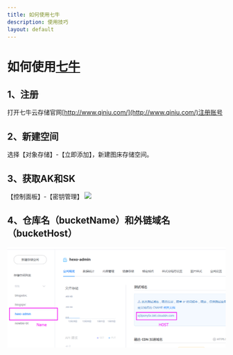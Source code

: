 ```yaml
---
title: 如何使用七牛
description: 使用技巧
layout: default
---
```


# 如何使用[七牛](http://www.qiniu.com/)

## 1、注册
打开七牛云存储官网[http://www.qiniu.com/](http://www.qiniu.com/)注册账号

## 2、新建空间
选择【对象存储】-【立即添加】，新建图床存储空间。

## 3、获取AK和SK
【控制面板】-【密钥管理】
![](/hexo-admin-qiniu/assets/images/1.png)

## 4、仓库名（bucketName）和外链域名（bucketHost）
![](/assets/images/2.png)